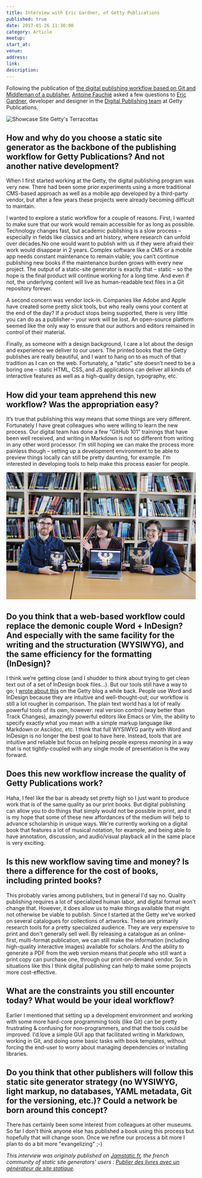 ```yaml
---
title: Interview with Eric Gardner, of Getty Publications
published: true
date: 2017-01-26 11:30:00
category: Article
meetup:
start_at:
venue:
address:
link:
description:
---
```

Following the publication of [the digital publishing workflow based on Git and Middleman of a publisher](http://blogs.getty.edu/iris/an-editors-view-of-digital-publishing/), [Antoine Fauchié](https://www.quaternum.net) asked a few questions to [Eric Gardner](http://egardner.github.io/), developer and designer in the [Digital Publishing team](http://www.getty.edu/publications/digital/index.html) at Getty Publications.

![Showcase Site Getty's Terracottas](https://thenewdynamic.imgix.net/getty-museum-ancient-terracottas-1600.jpg?w=900)

## How and why do you choose a static site generator as the backbone of the publishing workflow for Getty Publications? And not another native development?

When I first started working at the Getty, the digital publishing program was very new. There had been some prior experiments using a more traditional CMS-based approach as well as a mobile app developed by a third-party vendor, but after a few years these projects were already becoming difficult to maintain.

I wanted to explore a static workflow for a couple of reasons. First, I wanted to make sure that our work would remain accessible for as long as possible. Technology changes fast, but academic publishing is a slow process – especially in fields like classics and art history, where research can unfold over decades.No one would want to publish with us if they were afraid their work would disappear in 2 years. Complex software like a CMS or a mobile app needs constant maintenance to remain viable; you can’t continue publishing new books if the maintenance burden grows with every new project. The output of a static-site generator is exactly that – static – so the hope is the final product will continue working for a long time. And even if not, the underlying content will live as human-readable text files in a Git repository forever.

A second concern was vendor lock-in. Companies like Adobe and Apple have created some pretty slick tools, but who really owns your content at the end of the day? If a product stops being supported, there is very little you can do as a publisher – your work will be lost. An open-source platform seemed like the only way to ensure that our authors and editors remained in control of their material.

Finally, as someone with a design background, I care a lot about the design and experience we deliver to our users. The printed books that the Getty publishes are really beautiful, and I want to hang on to as much of that tradition as I can on the web. Fortunately, a “static” site doesn’t need to be a boring one – static HTML, CSS, and JS applications can deliver all kinds of interactive features as well as a high-quality design, typography, etc.

## How did your team apprehend this new workflow? Was the appropriation easy?

It’s true that publishing this way means that some things are very different. Fortunately I have great colleagues who were willing to learn the new process. Our digital team has done a few “GitHub 101” trainings that have been well received, and writing in Markdown is not so different from writing in any other word processor. I’m still hoping we can make the process more painless though – setting up a development environment to be able to preview things locally can still be pretty daunting, for example. I'm interested in developing tools to help make this process easier for people.  


![eric ruth greg](/uploads/eric_ruth_greg_1009_1200.jpg)

## Do you think that a web-based workflow could replace the demonic couple Word + InDesign? And especially with the same facility for the writing and the structuration (WYSIWYG), and the same efficiency for the formatting (InDesign)?

I think we’re getting close (and I shudder to think about trying to get clean text out of a set of InDesign book files…). But our tools still have a way to go; I [wrote about this](http://blogs.getty.edu/iris/digital-publishing-needs-new-tools/) on the Getty blog a while back. People use Word and InDesign because they are intuitive and well-thought-out; our workflow is still a lot rougher in comparison. The plain text world has a lot of really powerful tools of its own, however: real version control (way better than Track Changes), amazingly powerful editors like Emacs or Vim, the ability to specify exactly what you mean with a simple markup language like Markdown or Asciidoc, etc. I think that full WYSIWYG parity with Word and InDesign is no longer the best goal to have here. Instead, tools that are intuitive and reliable but focus on helping people express _meaning_ in a way that is not tightly-coupled with any single mode of presentation is the way forward.

## Does this new workflow increase the quality of Getty Publications work?

Haha, I feel like the bar is already set pretty high so I just want to produce work that is of the same quality as our print books. But digital publishing can allow you to do things that simply would not be possible in print, and it is my hope that some of these new affordances of the medium will help to advance scholarship in unique ways. We're currently working on a digital book that features a lot of musical notation, for example, and being able to have annotation, discussion, and audio/visual playback all in the same place is very exciting.

## Is this new workflow saving time and money? Is there a difference for the cost of books, including printed books?

This probably varies among publishers, but in general I'd say no. Quality publishing requires a lot of specialized human labor, and digital format won't change that. However, it does allow us to make things available that might not otherwise be viable to publish. Since I started at the Getty we've worked on several catalogues for collections of artworks. These are primarily research tools for a pretty specialized audience. They are very expensive to print and don't generally sell well. By releasing a catalogue as an online-first, multi-format publication, we can still make the information (including high-quality interactive images) available for scholars. And the ability to generate a PDF from the web version means that people who still want a print copy can purchase one, through our print-on-demand vendor. So in situations like this I think digital publishing can help to make some projects more cost-effective.

## What are the constraints you still encounter today? What would be your ideal workflow?

Earlier I mentioned that setting up a development environment and working with some more hard-core programming tools (like Git) can be pretty frustrating & confusing for non-programmers, and that the tools could be improved. I'd love a simple GUI app that facilitated writing in Markdown, working in Git, and doing some basic tasks with book templates, without forcing the end-user to worry about managing dependencies or installing libraries.

## Do you think that other publishers will follow this static site generator strategy (no WYSIWYG, light markup, no databases, YAML metadata, Git for the versioning, etc.)? Could a network be born around this concept?

There has certainly been some interest from colleagues at other museums. So far I don't think anyone else has published a book using this process but hopefully that will change soon. Once we refine our process a bit more I plan to do a bit more "evangelizing" ;-)

*This interview was originaly published on [Jamstatic.fr](https://jamstatic.fr/), the french community of static site generators' users : [Publier des livres avec un générateur de site statique](https://jamstatic.fr/2017/01/23/produire-des-livres-avec-le-statique/).*
